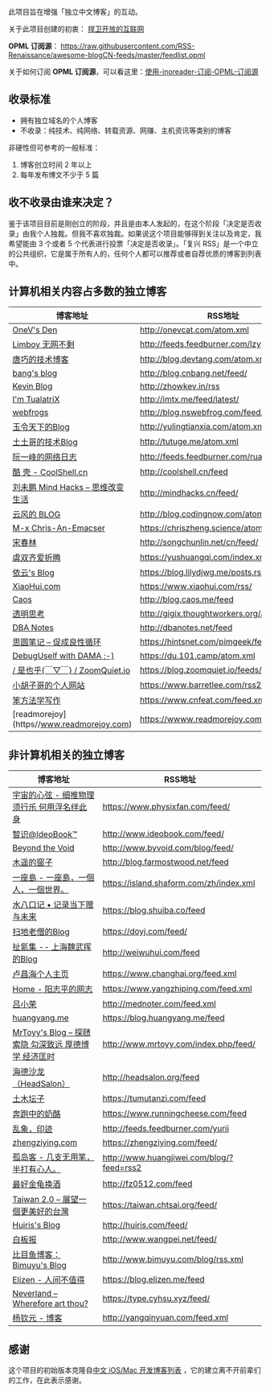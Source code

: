 此项目旨在增强「独立中文博客」的互动。

关于此项目创建的初衷： [捍卫开放的互联网](http://www.xianmin.org/post/defend-the-open-internet/)

**OPML 订阅源**： https://raw.githubusercontent.com/RSS-Renaissance/awesome-blogCN-feeds/master/feedlist.opml

关于如何订阅 **OPML 订阅源**，可以看这里：[使用-inoreader-订阅-OPML-订阅源](https://github.com/RSS-Renaissance/RSSR-Docs-CN/blob/master/01-%E4%BD%BF%E7%94%A8-inoreader-%E8%AE%A2%E9%98%85-OPML-%E8%AE%A2%E9%98%85%E6%BA%90.md)

## 收录标准
- 拥有独立域名的个人博客
- 不收录：纯技术、纯网络、转载资源、网赚、主机资讯等类别的博客

非硬性但可参考的一般标准：
1. 博客创立时间 2 年以上
2. 每年发布博文不少于 5 篇

## 收不收录由谁来决定？
鉴于该项目目前是刚创立的阶段，并且是由本人发起的，在这个阶段「决定是否收录」由我个人独裁。但我不喜欢独裁。如果说这个项目能够得到关注以及肯定，我希望能由 3 个或者 5 个代表进行投票「决定是否收录」。「复兴 RSS」是一个中立的公共组织，它是属于所有人的，任何个人都可以推荐或者自荐优质的博客到列表中。

## 计算机相关内容占多数的独立博客
博客地址 | RSS地址
----- | -----
[OneV's Den](http://onevcat.com) | <http://onevcat.com/atom.xml>
[Limboy 无网不剩](http://limboy.me/) | <http://feeds.feedburner.com/lzyy>
[唐巧的技术博客](http://blog.devtang.com) | <http://blog.devtang.com/atom.xml>
[bang's blog](http://blog.cnbang.net/) | <http://blog.cnbang.net/feed/>
[Kevin Blog](http://zhowkev.in) | <http://zhowkev.in/rss>
[I'm TualatriX](http://imtx.me) | <http://imtx.me/feed/latest/>
[webfrogs](http://blog.nswebfrog.com/) | <http://blog.nswebfrog.com/feed/>
[玉令天下的Blog](http://yulingtianxia.com) | <http://yulingtianxia.com/atom.xml>
[土土哥的技术Blog](http://tutuge.me/) | <http://tutuge.me/atom.xml>
[阮一峰的网络日志](http://www.ruanyifeng.com/blog/) | <http://feeds.feedburner.com/ruanyifeng>
[酷 壳 - CoolShell.cn](http://coolshell.cn/) | <http://coolshell.cn/feed>
[刘未鹏 Mind Hacks – 思维改变生活](http://mindhacks.cn/) | <http://mindhacks.cn/feed/>
[云风的 BLOG](http://blog.codingnow.com/) | <http://blog.codingnow.com/atom.xml>
[M-x Chris-An-Emacser](https://chriszheng.science/) | <https://chriszheng.science/atom.xml>
[宋春林](http://sixf.org/) | <http://songchunlin.net/cn/feed/>
[虞双齐爱折腾](https://yushuangqi.com/) | <https://yushuangqi.com/index.xml>
[依云's Blog](https://blog.lilydjwg.me/) | <https://blog.lilydjwg.me/posts.rss>
[XiaoHui.com](https://www.xiaohui.com/) | <https://www.xiaohui.com/rss/>
[Caos](http://blog.caos.me/) | <http://blog.caos.me/feed>
[透明思考](http://gigix.thoughtworkers.org/) | <http://gigix.thoughtworkers.org/atom.xml>
[DBA Notes](http://dbanotes.net/) | <http://dbanotes.net/feed>
[思圆笔记 – 促成良性循环](https://hintsnet.com/pimgeek/) | <https://hintsnet.com/pimgeek/feed/>
[DebugUself with DAMA ;-)](https://du.101.camp/) | <https://du.101.camp/atom.xml>
[/ 是也乎(￣▽￣) / ZoomQuiet.io](https://blog.zoomquiet.io/) | <https://blog.zoomquiet.io/feeds/all.atom.xml>
[小胡子哥的个人网站](https://www.barretlee.com/entry/) | <https://www.barretlee.com/rss2.xml>
[笨方法学写作](https://www.cnfeat.com/) | <https://www.cnfeat.com/feed.xml>
[readmorejoy] (https//www.readmorejoy.com) | <https://wwww.readmorejoy.com/rss>

## 非计算机相关的独立博客
博客地址 | RSS地址
----- | -----
[宇宙的心弦 - 细推物理须行乐 何用浮名绊此身](https://www.physixfan.com/) | <https://www.physixfan.com/feed/>
[智识@IdeoBook™](http://www.ideobook.com/) | <http://www.ideobook.com/feed/>
[Beyond the Void](http://www.byvoid.com/) | <http://www.byvoid.com/blog/feed/>
[木遥的窗子](http://blog.farmostwood.net/) | <http://blog.farmostwood.net/feed>
[一座島 - 一座島，一個人，一個世界。](https://island.shaform.com/zh/) | <https://island.shaform.com/zh/index.xml>
[水八口记 • 记录当下赠与未来](https://blog.shuiba.co/) | <https://blog.shuiba.co/feed>
[扫地老僧的Blog](https://doyj.com/) | <https://doyj.com/feed/>
[扯氮集 -- 上海魏武挥的Blog](http://weiwuhui.com/) | <http://weiwuhui.com/feed>
[卢昌海个人主页](https://www.changhai.org/) | <https://www.changhai.org/feed.xml>
[Home - 阳志平的网志](https://www.yangzhiping.com/) | <https://www.yangzhiping.com/feed.xml>
[吕小荣](http://mednoter.com/) | <http://mednoter.com/feed.xml>
[huangyang.me](https://blog.huangyang.me/) | <https://blog.huangyang.me/feed>
[MrToyy's Blog – 探赜索隐 勾深致远 厚德博学 经济匡时](http://www.mrtoyy.com/) | <http://www.mrtoyy.com/index.php/feed/>
[海德沙龙（HeadSalon）](http://headsalon.org/) | <http://headsalon.org/feed>
[土木坛子](https://tumutanzi.com/) | <https://tumutanzi.com/feed>
[奔跑中的奶酪](https://www.runningcheese.com/) | <https://www.runningcheese.com/feed>
[乱象，印迹](http://www.luanxiang.org/blog/) | <http://feeds.feedburner.com/yurii>
[zhengziying.com](https://zhengziying.com/) | <https://zhengziying.com/feed/>
[孤岛客 - 几支无用笔，半打有心人。](http://www.huangjiwei.com/blog/) | <http://www.huangjiwei.com/blog/?feed=rss2>
[最好金龟换酒](http://fz0512.com/) | <http://fz0512.com/feed>
[Taiwan 2.0 – 展望一個更美好的台灣](https://taiwan.chtsai.org/) | <https://taiwan.chtsai.org/feed/>
[Huiris's Blog](http://huiris.com/) | <http://huiris.com/feed/>
[白板报](http://www.baibanbao.net/) | <http://www.wangpei.net/feed/>
[比目鱼博客：Bimuyu's Blog](http://www.bimuyu.com/blog/) | <http://www.bimuyu.com/blog/rss.xml>
[Elizen - 人间不值得](https://blog.elizen.me/) | <https://blog.elizen.me/feed>
[Neverland – Wherefore art thou?](https://type.cyhsu.xyz/) | <https://type.cyhsu.xyz/feed/>
[杨钦元 - 博客](http://yangqinyuan.com/) | <http://yangqinyuan.com/feed.xml>

## 感谢
这个项目的初始版本克隆自[中文 iOS/Mac 开发博客列表](https://github.com/tangqiaoboy/iOSBlogCN) ，它的建立离不开前辈们的工作，在此表示感谢。
